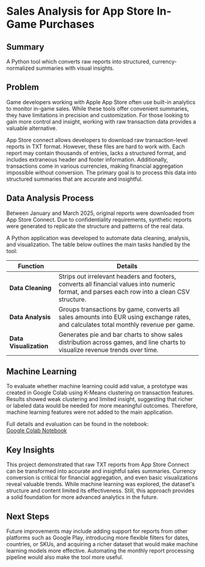# Sales Analysis for App Store In-Game Purchases

## Summary
A Python tool which converts raw reports into structured, currency-normalized summaries with visual insights.

## Problem

Game developers working with Apple App Store often use built-in analytics to monitor in-game sales. While these tools offer convenient summaries, they have limitations in precision and customization. For those looking to gain more control and insight, working with raw transaction data provides a valuable alternative. 

App Store connect allows developers to download raw transaction-level reports in TXT format. However, these files are hard to work with. Each report may contain thousands of entries, lacks a structured format, and includes extraneous header and footer information. Additionally, transactions come in various currencies, making financial aggregation impossible without conversion. The primary goal is to process this data into structured summaries that are accurate and insightful.

## Data Analysis Process

Between January and March 2025, original reports were downloaded from App Store Connect. Due to confidentiality requirements, synthetic reports were generated to replicate the structure and patterns of the real data.

A Python application was developed to automate data cleaning, analysis, and visualization. The table below outlines the main tasks handled by the tool:

| **Function**            | **Details**                                                                                                                                     |
|-------------------------|--------------------------------------------------------------------------------------------------------------------------------------------------|
| **Data Cleaning**       | Strips out irrelevant headers and footers, converts all financial values into numeric format, and parses each row into a clean CSV structure.   |
| **Data Analysis**       | Groups transactions by game, converts all sales amounts into EUR using exchange rates, and calculates total monthly revenue per game.            |
| **Data Visualization**  | Generates pie and bar charts to show sales distribution across games, and line charts to visualize revenue trends over time.                     |

## Machine Learning

To evaluate whether machine learning could add value, a prototype was created in Google Colab using K-Means clustering on transaction features. Results showed weak clustering and limited insight, suggesting that richer or labeled data would be needed for more meaningful outcomes. Therefore, machine learning features were not added to the main application.

Full details and evaluation can be found in the notebook:  
[Google Colab Notebook](https://colab.research.google.com/drive/1KqGK1F7its-IMZS85Wdz5pffzifwR6ga?usp=sharing)

## Key Insights

This project demonstrated that raw TXT reports from App Store Connect can be transformed into accurate and insightful sales summaries. Currency conversion is critical for financial aggregation, and even basic visualizations reveal valuable trends. While machine learning was explored, the dataset's structure and content limited its effectiveness. Still, this approach provides a solid foundation for more advanced analytics in the future.

## Next Steps

Future improvements may include adding support for reports from other platforms such as Google Play, introducing more flexible filters for dates, countries, or SKUs, and acquiring a richer dataset that would make machine learning models more effective. Automating the monthly report processing pipeline would also make the tool more useful.